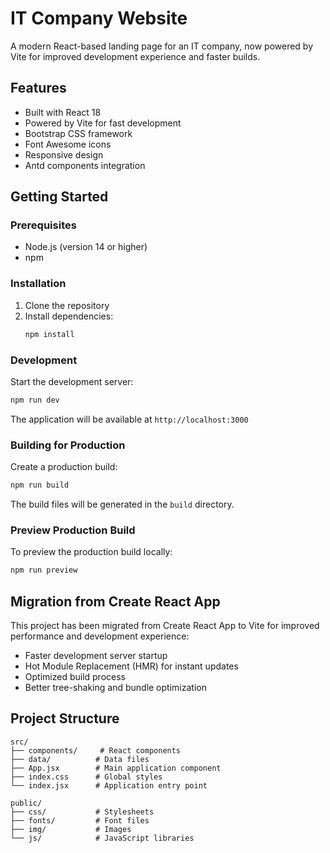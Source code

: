 # IT Company Website

A modern React-based landing page for an IT company, now powered by Vite for improved development experience and faster builds.

## Features

- Built with React 18
- Powered by Vite for fast development
- Bootstrap CSS framework
- Font Awesome icons
- Responsive design
- Antd components integration

## Getting Started

### Prerequisites

- Node.js (version 14 or higher)
- npm

### Installation

1. Clone the repository
2. Install dependencies:
   ```bash
   npm install
   ```

### Development

Start the development server:
```bash
npm run dev
```

The application will be available at `http://localhost:3000`

### Building for Production

Create a production build:
```bash
npm run build
```

The build files will be generated in the `build` directory.

### Preview Production Build

To preview the production build locally:
```bash
npm run preview
```

## Migration from Create React App

This project has been migrated from Create React App to Vite for improved performance and development experience:

- Faster development server startup
- Hot Module Replacement (HMR) for instant updates
- Optimized build process
- Better tree-shaking and bundle optimization

## Project Structure

```
src/
├── components/     # React components
├── data/          # Data files
├── App.jsx        # Main application component
├── index.css      # Global styles
└── index.jsx      # Application entry point

public/
├── css/           # Stylesheets
├── fonts/         # Font files
├── img/           # Images
└── js/            # JavaScript libraries
```
